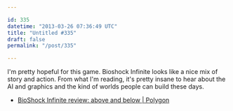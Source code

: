 ```yaml
---

id: 335
datetime: "2013-03-26 07:36:49 UTC"
title: "Untitled #335"
draft: false
permalink: "/post/335"

---
```


I'm pretty hopeful for this game. Bioshock Infinite looks like a nice mix of story and action. From what I'm reading, it's pretty insane to hear about the AI and graphics and the kind of worlds people can build these days. 

 
 * [BioShock Infinite review: above and below | Polygon](https://www.polygon.com/game/bioshock-infinite/2779)



